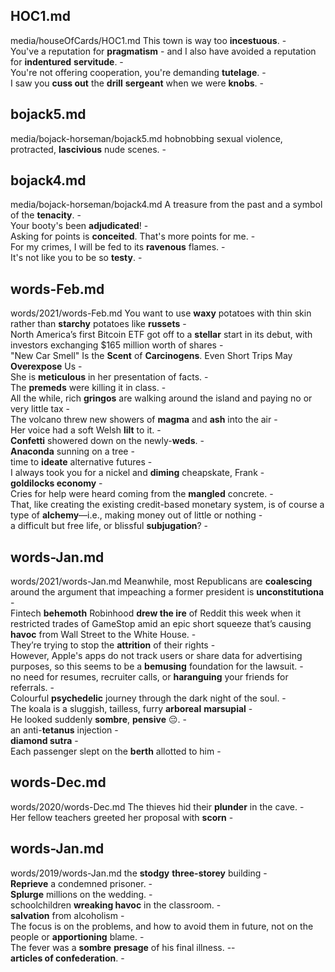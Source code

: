 ## HOC1.md ## 
media/houseOfCards/HOC1.md
This town is way too **incestuous**. -  
You've a reputation for **pragmatism** - and I also have avoided a reputation for **indentured** **servitude**. -   
You're not offering cooperation, you're demanding **tutelage**. -  
I saw you **cuss out** the **drill** **sergeant** when we were **knobs**. -  

## bojack5.md ## 
media/bojack-horseman/bojack5.md
hobnobbing sexual violence, protracted, **lascivious** nude scenes. -  

## bojack4.md ## 
media/bojack-horseman/bojack4.md
A treasure from the past and a symbol of the **tenacity**. -  
Your booty's been **adjudicated**! -  
Asking for points is **conceited**. That's more points for me. -  
For my crimes, I will be fed to its **ravenous** flames. -  
It's not like you to be so **testy**. -  

## words-Feb.md ## 
words/2021/words-Feb.md
You want to use **waxy** potatoes with thin skin rather than **starchy** potatoes like **russets** -  
North America’s first Bitcoin ETF got off to a **stellar** start in its debut, with investors exchanging $165 million worth of shares -  
"New Car Smell" Is the **Scent** of **Carcinogens**. Even Short Trips May **Overexpose** Us -  
She is **meticulous** in her presentation of facts. -  
The **premeds** were killing it in class. -  
All the while, rich **gringos** are walking around the island and paying no or very little tax -  
The volcano threw new showers of **magma** and **ash** into the air -  
Her voice had a soft Welsh **lilt** to it. -  
**Confetti** showered down on the newly-**weds**. -  
**Anaconda** sunning on a tree -  
time to **ideate** alternative futures -  
I always took you for a nickel and **diming** cheapskate, Frank -  
**goldilocks economy** -  
Cries for help were heard coming from the **mangled** concrete. -  
That, like creating the existing credit-based monetary system, is of course a type of **alchemy**—i.e., making money out of little or nothing -  
a difficult but free life, or blissful **subjugation**? -  

## words-Jan.md ## 
words/2021/words-Jan.md
Meanwhile, most Republicans are **coalescing** around the argument that impeaching a former president is **unconstitutiona** -  
Fintech **behemoth** Robinhood **drew the ire** of Reddit this week when it restricted trades of GameStop amid an epic short squeeze that’s causing **havoc** from Wall Street to the White House. -  
They’re trying to stop the **attrition** of their rights -  
However, Apple's apps do not track users or share data for advertising purposes, so this seems to be a **bemusing** foundation for the lawsuit. -   
no need for resumes, recruiter calls, or **haranguing** your friends for referrals. -  
Colourful **psychedelic** journey through the dark night of the soul. -  
The koala is a sluggish, tailless, furry **arboreal** **marsupial** -  
He looked suddenly **sombre**, **pensive** 😔. -   
an anti-**tetanus** injection -  
**diamond sutra** -  
Each passenger slept on the **berth** allotted to him -   

## words-Dec.md ## 
words/2020/words-Dec.md
The thieves hid their **plunder** in the cave. -   
Her fellow teachers greeted her proposal with **scorn** -  

## words-Jan.md ## 
words/2019/words-Jan.md
the **stodgy** **three-storey** building -  
**Reprieve** a condemned prisoner. -  
**Splurge** millions on the wedding. -  
schoolchildren **wreaking havoc** in the classroom. -  
**salvation** from alcoholism -  
The focus is on the problems, and how to avoid them in future, not on the people or **apportioning** blame. -  
The fever was a **sombre** **presage** of his final illness. --  
**articles of confederation**. -  
